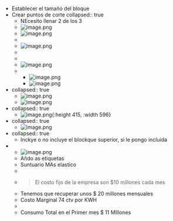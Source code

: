 - Establecer el tamaño del bloque
- Crear puntos de corte
  collapsed:: true
	- NEcesito llenar 2 de los 3
	- ![image.png](../assets/image_1640267718858_0.png)
	- ![image.png](../assets/image_1640267730869_0.png)
	-
	- ![image.png](../assets/image_1640267745974_0.png)
	-
	-
	- ![image.png](../assets/image_1640267758311_0.png)
	-
		- ![image.png](../assets/image_1640267786835_0.png)
		- ![image.png](../assets/image_1640267801526_0.png)
- collapsed:: true
	- ![image.png](../assets/image_1640267810773_0.png)
	- ![image.png](../assets/image_1640267836094_0.png)
- collapsed:: true
	- ![image.png](../assets/image_1640267270922_0.png){:height 415, :width 596}
- collapsed:: true
	- ![image.png](../assets/image_1640267280143_0.png)
- collapsed:: true
	- Inckye o no incluye el blockque superior, si le pongo incluida
-
	- ![image.png](../assets/image_1640267312218_0.png)
	- Añdo as etiquetas
	- Suntuario MAs elastico
	-
	- >El costo fijo  de la empresa son $10 millones cada mes
	- Tenemos que recuperar unos $ 20 millones mensuales
	- Costo Marginal 74 ctv por KWH
	-
	- Consumo Total  en el Primer mes  $ 11 MIllones